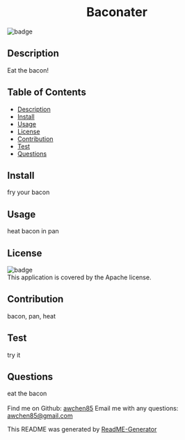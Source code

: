 
  <h1 align="center">Baconater</h1>

  ![badge](https://img.shields.io/badge/license-Apache-brightgreen)<br />

## Description
Eat the bacon!

## Table of Contents
* [Description](#description)
* [Install](#install)
* [Usage](#usage)
* [License](#license)
* [Contribution](#contribution)
* [Test](#test)
* [Questions](#questions)

## Install
fry your bacon

## Usage
heat bacon in pan

## License
![badge](https://img.shields.io/badge/license-Apache-brightgreen)
<br />
This application is covered by the Apache license.

## Contribution
bacon, pan, heat

## Test
try it

## Questions
eat the bacon<br />
<br />
Find me on Github: [awchen85](https://github.com/awchen85)
Email me with any questions: awchen85@gmail.com <br />

This README was generated by [ReadME-Generator](https://github.com/awchen85/README-Generator)

